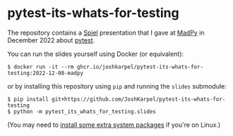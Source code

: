 # pytest-its-whats-for-testing

The repository contains a [Spiel](https://github.com/JoshKarpel/spiel) presentation
that I gave at [MadPy](https://madpy.com/meetups/2022/12/8/20221208-pytest-its-whats-for-testing/) in December 2022
about [pytest](https://docs.pytest.org/).

You can run the slides yourself using Docker (or equivalent):

```console
$ docker run -it --rm ghcr.io/joshkarpel/pytest-its-whats-for-testing:2022-12-08-madpy
```

or by installing this repository using `pip` and running the `slides` submodule:
```console
$ pip install git+https://github.com/JoshKarpel/pytest-its-whats-for-testing
$ python -m pytest_its_whats_for_testing.slides
```

(You may need to [install some extra system packages](https://simpleaudio.readthedocs.io/en/latest/installation.html#linux-dependencies) if you're on Linux.)
